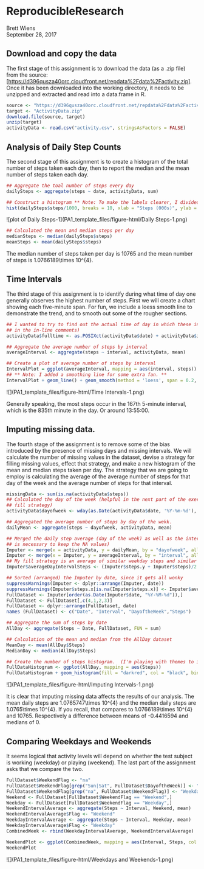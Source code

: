# ReproducibleResearch
Brett Wiens  
September 28, 2017  



## Download and copy the data

The first stage of this assignment is to download the data (as a .zip file) from the source: [https://d396qusza40orc.cloudfront.net/repdata%2Fdata%2Factivity.zip].  Once it has been downloaded into the working directory, it needs to be unzipped and extracted and read into a data.frame in R.


```r
source <- "https://d396qusza40orc.cloudfront.net/repdata%2Fdata%2Factivity.zip"
target <- "ActivityData.zip"
download.file(source, target)
unzip(target)
activityData <- read.csv("activity.csv", stringsAsFactors = FALSE)
```

## Analysis of Daily Step Counts

The second stage of this assignment is to create a histogram of the total number of steps taken each day, then to report the median and the mean number of steps taken each day.


```r
## Aggregate the toal number of steps every day
dailySteps <- aggregate(steps ~ date, activityData, sum)

## Construct a histogram ** Note: To make the labels clearer, I divided total steps by 1000 **
hist(dailySteps$steps/1000, breaks = 10, xlab = "Steps (000s)", ylab = "Frequency (Days)", main = "Total Steps per Day", border = "blue", col = "cyan", density = 50,labels = TRUE, ylim = c(0,20), xlim = c(0,25))
```

![plot of Daily Steps-1](PA1_template_files/figure-html/Daily Steps-1.png)<!-- -->

```r
## Calculated the mean and median steps per day
medianSteps <- median(dailySteps$steps)
meanSteps <- mean(dailySteps$steps)
```

The median number of steps taken per day is 10765 and the mean number of steps is 1.0766189\times 10^{4}.

## Time Intervals

The third stage of this assignment is to identify during what time of day one generally observes the highest number of steps.  First we will create a chart showing each five-minute span.  For fun, we include a loess smooth line to demonstrate the trend, and to smooth out some of the rougher sections.


```r
## I wanted to try to find out the actual time of day in which these intervals occurred (I used this later
## in the in-line comments)
activityData$fulltime <- as.POSIXct(activityData$date) + activityData$interval 

## Aggregate the average number of steps by interval
averageInterval <- aggregate(steps ~ interval, activityData, mean)

## Create a plot of average number of steps by interval
IntervalPlot = ggplot(averageInterval, mapping = aes(interval, steps))
## ** Note: I added a smoothing line for some extra fan. **
IntervalPlot + geom_line() + geom_smooth(method = 'loess', span = 0.2, col = "darkred") + labs(title = "Steps per 5-minute Interval", x = "5-Minute Interval", y = "Steps")
```

![](PA1_template_files/figure-html/Time Intervals-1.png)<!-- -->

Generally speaking, the most steps occur in the 167th 5-minute interval, which is the 835th minute in the day.  Or around 13:55:00.

## Imputing missing data.

The fourth stage of the assignment is to remove some of the bias introduced by the presence of missing days and missing intervals.  We will calculate the number of missing values in the dataset, devise a strategy for filling missing values, effect that strategy, and make a new histogram of the mean and median steps taken per day.  The strategy that we are going to employ is calculating the average of the average number of steps for that day of the week and the average number of steps for that interval.


```r
missingData <- sum(is.na(activityData$steps))
## Calculated the day of the week (helpful in the next part of the exercise, and I used it as part of my missing
## fill strategy)
activityData$dayofweek <- wday(as.Date(activityData$date, '%Y-%m-%d'), label = TRUE)

## Aggregated the average number of steps by day of the wekk.
dailyMean <- aggregate(steps ~ dayofweek, activityData, mean)

## Merged the daily step average (day of the week) as well as the interval average calculated earlier (all = TRUE
## is necessary to keep the NA values)
Imputer <- merge(x = activityData, y = dailyMean, by = "dayofweek", all = TRUE)
Imputer <- merge(x = Imputer, y = averageInterval, by = "interval", all = TRUE)
## My fill strategy is an average of similar weekday steps and similar interval steps
Imputer$averageDayIntervalSteps <- (Imputer$steps.y + Imputer$steps)/2

## Sorted (arranged) the Imputer by date, since it gets all wonky
suppressWarnings(Imputer <- dplyr::arrange(Imputer, date))
suppressWarnings(Imputer$steps.x[is.na(Imputer$steps.x)] <- Imputer$averageDayIntervalSteps)
FullDataset <- Imputer[order(as.Date(Imputer$date, "%Y-%M-%d")),]
FullDataset <- FullDataset[,c(4,1,2,3)]
FullDataset <- dplyr::arrange(FullDataset, date)
names (FullDataset) <- c("Date", "Interval", "DayoftheWeek","Steps")

## Aggregate the sum of steps by date
AllDay <- aggregate(Steps ~ Date, FullDataset, FUN = sum)

## Calculation of the mean and median from the AllDay dataset
MeanDay <- mean(AllDay$Steps)
MedianDay <- median(AllDay$Steps)

## Create the number of steps histogram.  (I'm playing with themes to increase my understanding)
FullDataHistogram <- ggplot(AllDay, mapping = aes(Steps))
FullDataHistogram + geom_histogram(fill = "darkred", col = "black", binwidth = 500) + labs(title = "Number of Steps Taken per Day", x = "Number of Steps", y = "Frequency (Days)") + theme(panel.background = element_rect(fill = "lightgrey"), plot.background = element_rect(fill = "darkgrey"), title = element_text(colour = "white", face = "bold"))
```

![](PA1_template_files/figure-html/Imputing Intervals-1.png)<!-- -->

It is clear that imputing missing data affects the results of our analysis.  The mean daily steps are 1.0765747\times 10^{4} and the median daily steps are 1.0765\times 10^{4}.  If you recall, that compares to 1.0766189\times 10^{4} and 10765.  Respectively a difference between means of -0.4416594 and medians of 0.

## Comparing Weekdays and Weekends

It seems logical that activity levels will depend on whether the test subject is working (weekday) or playing (weekend).  The last part of the assignment asks that we compare the two.


```r
FullDataset$WeekendFlag <- "na"
FullDataset$WeekendFlag[grep("Sun|Sat", FullDataset$DayoftheWeek)] <- "Weekend"
FullDataset$WeekendFlag[grep("na", FullDataset$WeekendFlag)] <- "Weekday"
Weekend <- FullDataset[FullDataset$WeekendFlag == "Weekend",]
Weekday <- FullDataset[FullDataset$WeekendFlag == "Weekday",]
WeekendIntervalAverage <- aggregate(Steps ~ Interval, Weekend, mean)
WeekendIntervalAverage$Flag <- "Weekend"
WeekdayIntervalAverage <- aggregate(Steps ~ Interval, Weekday, mean)
WeekdayIntervalAverage$Flag <- "Weekday"
CombinedWeek <- rbind(WeekdayIntervalAverage, WeekendIntervalAverage)

WeekendPlot <- ggplot(CombinedWeek, mapping = aes(Interval, Steps, col = Flag)) + geom_line() + facet_grid(Flag ~ .) + geom_smooth(method = "loess") + labs(title = "Comparing Weekday and Weekend Activity Levels", x = "5-minute interval") + theme(legend.position = "none", panel.background = element_rect(fill = "lightyellow"), panel.grid.major = element_line(colour = "black"), plot.background = element_rect(fill = "lightblue"))
WeekendPlot
```

![](PA1_template_files/figure-html/Weekdays and Weekends-1.png)<!-- -->

